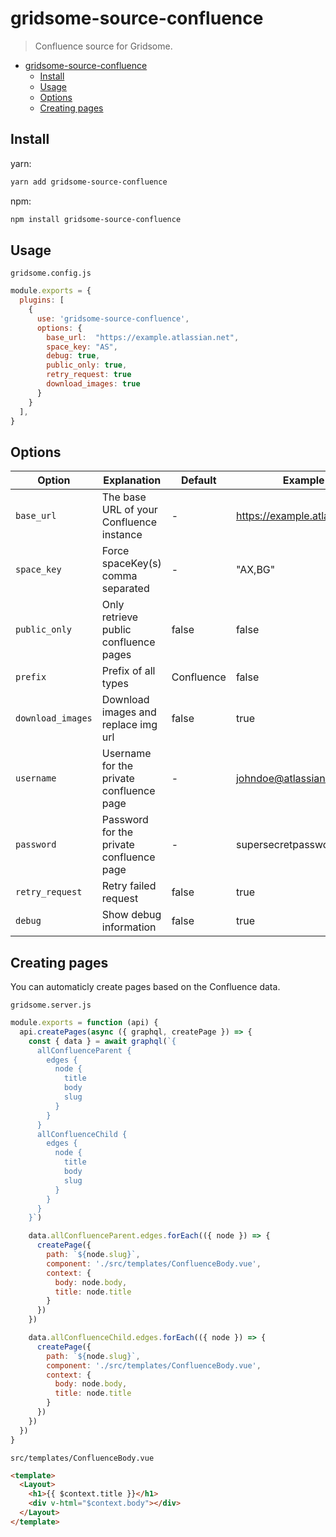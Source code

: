 # gridsome-source-confluence

> Confluence source for Gridsome.

- [gridsome-source-confluence](#gridsome-source-confluence)
  - [Install](#install)
  - [Usage](#usage)
  - [Options](#options)
  - [Creating pages](#creating-pages)

## Install
yarn:
```bash
yarn add gridsome-source-confluence
```
npm:
```bash
npm install gridsome-source-confluence
```

## Usage

`gridsome.config.js`
```js
module.exports = {
  plugins: [
    {
      use: 'gridsome-source-confluence',
      options: {
        base_url:  "https://example.atlassian.net",
        space_key: "AS",
        debug: true,
        public_only: true,
        retry_request: true 
        download_images: true
      }
    }
  ],
}
```

## Options

| Option | Explanation | Default | Example | Required |
|-|-|-|-|-|
| `base_url` | The base URL of your Confluence instance | - | https://example.atlassian.net | <input type="checkbox" disabled checked /> |
| `space_key` | Force spaceKey(s) comma separated | - | "AX,BG" | <input type="checkbox" disabled /> |
| `public_only` | Only retrieve public confluence pages | false | false | <input type="checkbox" disabled /> |
| `prefix` | Prefix of all types | Confluence | false | <input type="checkbox" disabled /> |
| `download_images` | Download images and replace img url | false | true | <input type="checkbox" disabled /> |
| `username` | Username for the private confluence page | - | johndoe@atlassian.net | required if public_only is false|
| `password` | Password for the private confluence page | - | supersecretpassword | required if public_only is false|
| `retry_request` | Retry failed request | false | true |<input type="checkbox" disabled /> |
| `debug` | Show debug information | false | true | <input type="checkbox" disabled /> |


## Creating pages

You can automaticly create pages based on the Confluence data.

`gridsome.server.js`
```js
module.exports = function (api) {
  api.createPages(async ({ graphql, createPage }) => {
    const { data } = await graphql(`{
      allConfluenceParent {
        edges {
          node {
            title
            body
            slug
          }
        }
      }
      allConfluenceChild {
        edges {
          node {
            title
            body
            slug
          }
        }
      }
    }`)

    data.allConfluenceParent.edges.forEach(({ node }) => {
      createPage({
        path: `${node.slug}`,
        component: './src/templates/ConfluenceBody.vue',
        context: {
          body: node.body,
          title: node.title
        }
      })
    })

    data.allConfluenceChild.edges.forEach(({ node }) => {
      createPage({
        path: `${node.slug}`,
        component: './src/templates/ConfluenceBody.vue',
        context: {
          body: node.body,
          title: node.title
        }
      })
    })
  })
}
```

`src/templates/ConfluenceBody.vue`
```html
<template>
  <Layout>
    <h1>{{ $context.title }}</h1>
    <div v-html="$context.body"></div>
  </Layout>
</template>
```
